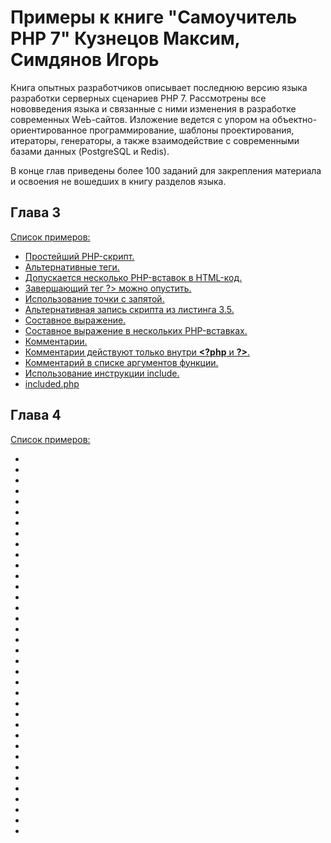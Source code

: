 # Примеры к книге "Самоучитель PHP 7" Кузнецов Максим, Симдянов Игорь

Книга опытных разработчиков описывает последнюю версию языка разработки серверных сценариев РНР 7. 
Рассмотрены все нововведения языка и связанные с ними изменения в разработке современных WеЬ-сайтов. 
Изложение ведется с упором на объектно-ориентированное программирование, шаблоны проектирования, итераторы, 
генераторы, а также взаимодействие с современными базами данных (PostgreSQL и Redis).

В конце глав приведены более 100 заданий для закрепления материала и освоения не вошедших в книгу разделов языка.

## Глава 3
[Список примеров:](start)

- [Простейший PHP-скрипт.](start/index.php)
- [Альтернативные теги.](start/shortags.php)
- [Допускается несколько PHP-вставок в HTML-код.](start/few.php)
- [Завершающий тег ?> можно опустить.](start/missing.php)
- [Использование точки с запятой.](start/semicolumn.php)
- [Альтернативная запись скрипта из листинга 3.5.](start/mech.php)
- [Составное выражение.](start/curly.php)
- [Составное выражение в нескольких PHP-вставках.](start/fews.php)
- [Комментарии.](start/comments.php)
- [Комментарии действуют только внутри **\<?php** и **?\>**.](start/into.php)
- [Комментарий в списке аргументов функции.](start/position.php)
- [Использование инструкции include.](start/include.php)
- [included.php](start/included.php)

## Глава 4
[Список примеров:](variables)

- [](variables/back_quotes.php)
- [](variables/boolean.php)
- [](variables/case_sensitive.php)
- [](variables/cast.php)
- [](variables/cast_boolean.php)
- [](variables/cast_resource.php)
- [](variables/cast_string.php)
- [](variables/double.php)
- [](variables/dynamic.php)
- [](variables/empty.php)
- [](variables/eval.php)
- [](variables/eval_var.php)
- [](variables/float_to_int.php)
- [](variables/gettype.php)
- [](variables/gettype_float.php)
- [](variables/here.php)
- [](variables/integer.php)
- [](variables/interpolation.php)
- [](variables/interpolation_escape.php)
- [](variables/interpolation_quotes.php)
- [](variables/intval.php)
- [](variables/isset.php)
- [](variables/is_even.php)
- [](variables/is_float.php)
- [](variables/is_int.php)
- [](variables/multi_set.php)
- [](variables/notice.php)
- [](variables/null.php)
- [](variables/number_set.php)
- [](variables/quotes.php)
- [](variables/quotes_escape.php)
- [](variables/quotes_unsecape.php)
- [](variables/settype.php)
- [](variables/string.php)
- [](variables/text111.txt)
- [](variables/unset.php)



